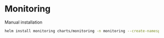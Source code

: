 # Monitoring

Manual installation

```bash
helm install monitoring charts/monitoring -n monitoring --create-namespace -f values.yaml
```
